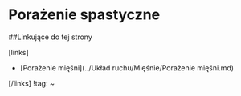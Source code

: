 # Porażenie spastyczne





##Linkujące do tej strony

[links]

- [Porażenie mięśni](../Układ ruchu/Mięśnie/Porażenie mięśni.md)


[/links]
!tag:
~

